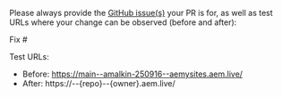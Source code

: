 Please always provide the [GitHub issue(s)](../issues) your PR is for, as well as test URLs where your change can be observed (before and after):

Fix #<gh-issue-id>

Test URLs:
- Before: https://main--amalkin-250916--aemysites.aem.live/
- After: https://<branch>--{repo}--{owner}.aem.live/
